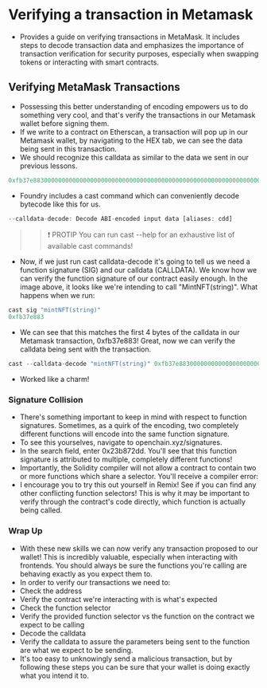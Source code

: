 # Verifying a transaction in Metamask
- Provides a guide on verifying transactions in MetaMask. It includes steps to decode transaction data and emphasizes the importance of transaction verification for security purposes, especially when swapping tokens or interacting with smart contracts.

## Verifying MetaMask Transactions
- Possessing this better understanding of encoding empowers us to do something very cool, and that's verify the transactions in our Metamask wallet before signing them.
- If we write to a contract on Etherscan, a transaction will pop up in our Metamask wallet, by navigating to the HEX tab, we can see the data being sent in this transaction.
- We should recognize this calldata as similar to the data we sent in our previous lessons.

```js
0xfb37e883000000000000000000000000000000000000000000000000000000000000002000000000000000000000000000000000000000000000000000000000000000076578616d706c6500000000000000000000000000000000000000000000000000
```

- Foundry includes a cast command which can conveniently decode bytecode like this for us.

```js
--calldata-decode: Decode ABI-encoded input data [aliases: cdd]
```

>> ❗ PROTIP You can run cast --help for an exhaustive list of available cast commands!

- Now, if we just run cast calldata-decode it's going to tell us we need a function signature (SIG) and our calldata (CALLDATA). We know how we can verify the function signature of our contract easily enough. In the image above, it looks like we're intending to call "MintNFT(string)". What happens when we run:

```js
cast sig "mintNFT(string)"
0xfb37e883
```

- We can see that this matches the first 4 bytes of the calldata in our Metamask transaction, 0xfb37e883! Great, now we can verify the calldata being sent with the transaction.

```js
cast --calldata-decode "mintNFT(string)" 0xfb37e883000000000000000000000000000000000000000000000000000000000000002000000000000000000000000000000000000000000000000000000000000000076578616d706c6500000000000000000000000000000000000000000000000000
```

- Worked like a charm!

### Signature Collision
- There's something important to keep in mind with respect to function signatures. Sometimes, as a quirk of the encoding, two completely different functions will encode into the same function signature.
- To see this yourselves, navigate to openchain.xyz/signatures.
- In the search field, enter 0x23b872dd. You'll see that this function signature is attributed to multiple, completely different functions!
- Importantly, the Solidity compiler will not allow a contract to contain two or more functions which share a selector. You'll receive a compiler error:
- I encourage you to try this out yourself in Remix! See if you can find any other conflicting function selectors! This is why it may be important to verify through the contract's code directly, which function is actually being called.

### Wrap Up
- With these new skills we can now verify any transaction proposed to our wallet! This is incredibly valuable, especially when interacting with frontends. You should always be sure the functions you're calling are behaving exactly as you expect them to.
- In order to verify our transactions we need to:
- Check the address
- Verify the contract we're interacting with is what's expected
- Check the function selector
- Verify the provided function selector vs the function on the contract we expect to be calling
- Decode the calldata
- Verify the calldata to assure the parameters being sent to the function are what we expect to be sending.
- It's too easy to unknowingly send a malicious transaction, but by following these steps you can be sure that your wallet is doing exactly what you intend it to.
